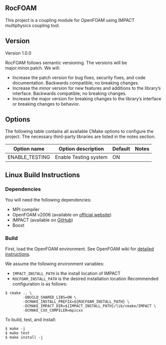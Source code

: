 RocFOAM
-------
This project is a coupling module for OpenFOAM using IMPACT multiphysics coupling tool. 

## Version ##
Version 1.0.0

RocFOAM follows semantic versioning. The versions will be major.minor.patch.
We will:
* Increase the patch version for bug fixes, security fixes, and code
documentation. Backwards compatible; no breaking changes.
* Increase the minor version for new features and additions to the library’s
interface. Backwards compatible; no breaking changes.
* Increase the major version for breaking changes to the library’s interface or
breaking changes to behavior.

## Options ##
The following table contains all available CMake options to configure the project. The necessary third-party libraries are listed in the notes section.

| Option name            | Option description              | Default | Notes                            |
|------------------------|---------------------------------|---------|----------------------------------|
| ENABLE_TESTING         | Enable Testing system           | ON      |                                  |

## Linux Build Instructions ##

### Dependencies ###
You will need the following dependencies:
* MPI compiler
* OpenFOAM v2006 (available on [official website](https://www.openfoam.com/download/))
* IMPACT (available on [GitHub](https://github.com/IllinoisRocstar/IMPACT))
* Boost 

### Build ###

First, load the OpenFOAM environment. See OpenFOAM wiki for [detailed instructions](https://develop.openfoam.com/Development/openfoam/-/wikis/running).

We assume the following environment variables:
* `IMPACT_INSTALL_PATH` is the install location of IMPACT
* `ROCFOAM_INSTALL_PATH` is the desired installation location
Recommended configuration is as follows:
```
$ cmake .. \
        -DBUILD_SHARED_LIBS=ON \
        -DCMAKE_INSTALL_PREFIX=${ROCFOAM_INSTALL_PATH} \
        -DCMAKE_IMPACT_DIR=${IMPACT_INSTALL_PATH}/lib/cmake/IMPACT \
        -DCMAKE_CXX_COMPILER=mpicxx
```

To build, test, and install:
```
$ make -j
$ make test
$ make install -j
```
